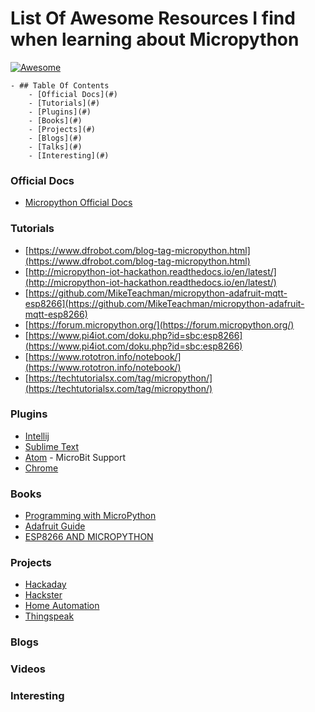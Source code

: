 # List Of Awesome Resources I find when learning about Micropython
[![Awesome](https://awesome.re/badge.svg)](https://awesome.re)

	- ## Table Of Contents
		- [Official Docs](#)
		- [Tutorials](#)
		- [Plugins](#)
		- [Books](#)
		- [Projects](#)
		- [Blogs](#)
		- [Talks](#)
		- [Interesting](#)

### Official Docs

- [Micropython Official Docs](http://docs.micropython.org)

### Tutorials

* [https://www.dfrobot.com/blog-tag-micropython.html](https://www.dfrobot.com/blog-tag-micropython.html)
* [http://micropython-iot-hackathon.readthedocs.io/en/latest/](http://micropython-iot-hackathon.readthedocs.io/en/latest/)
* [https://github.com/MikeTeachman/micropython-adafruit-mqtt-esp8266](https://github.com/MikeTeachman/micropython-adafruit-mqtt-esp8266)
* [https://forum.micropython.org/](https://forum.micropython.org/)
* [https://www.pi4iot.com/doku.php?id=sbc:esp8266](https://www.pi4iot.com/doku.php?id=sbc:esp8266)
* [https://www.rototron.info/notebook/](https://www.rototron.info/notebook/)
* [https://techtutorialsx.com/tag/micropython/](https://techtutorialsx.com/tag/micropython/)

### Plugins
* [Intellij](https://github.com/vlasovskikh/intellij-micropython)
* [Sublime Text](https://github.com/gepd/uPiotMicroPythonTool)
* [Atom](https://atom.io/packages/microbit-python) -  MicroBit Support
* [Chrome](https://chrome.google.com/webstore/detail/micropython/lhdjeebhcalhgnbigbngiaglmladclbo?hl=en-GB)


### Books
* [Programming with MicroPython](http://shop.oreilly.com/product/0636920056515.do)
* [Adafruit Guide](https://cdn-learn.adafruit.com/downloads/pdf/micropython-basics-what-is-micropython.pdf)
* [ESP8266 AND MICROPYTHON](https://www.elektor.com/esp8266-and-micropython-e-book)

### Projects
* [Hackaday](https://hackaday.io/projects?tag=micropython)
* [Hackster](https://www.hackster.io/projects/tags/micropython)
* [Home Automation](https://medium.com/@rxseger/esp8266-first-project-home-automation-with-relays-switches-pwm-and-an-adc-ad25f317c74f)
* [Thingspeak](https://blog.gypsyengineer.com/en/diy-electronics/micropython-esp8266-sending-data-to-thingspeak.html)
### Blogs

### Videos

### Interesting